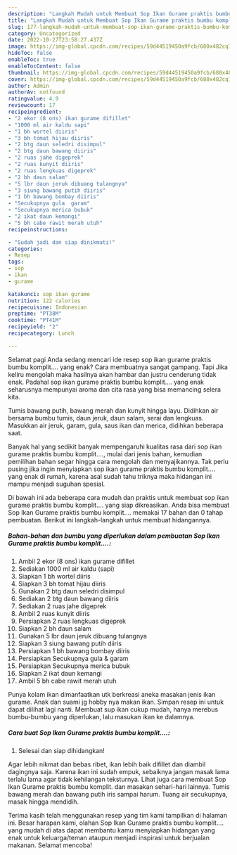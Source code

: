 ```yaml
---
description: "Langkah Mudah untuk Membuat Sop Ikan Gurame praktis bumbu komplit...., Lezat"
title: "Langkah Mudah untuk Membuat Sop Ikan Gurame praktis bumbu komplit...., Lezat"
slug: 177-langkah-mudah-untuk-membuat-sop-ikan-gurame-praktis-bumbu-komplit-lezat
category: Uncategorized
date: 2022-10-27T23:58:27.437Z
image: https://img-global.cpcdn.com/recipes/59d44519450a9fcb/680x482cq70/sop-ikan-gurame-praktis-bumbu-komplit-foto-resep-utama.jpg
hideToc: false
enableToc: true
enableTocContent: false
thumbnail: https://img-global.cpcdn.com/recipes/59d44519450a9fcb/680x482cq70/sop-ikan-gurame-praktis-bumbu-komplit-foto-resep-utama.jpg
cover: https://img-global.cpcdn.com/recipes/59d44519450a9fcb/680x482cq70/sop-ikan-gurame-praktis-bumbu-komplit-foto-resep-utama.jpg
author: Admin
authorAv: notfound
ratingvalue: 4.9
reviewcount: 17
recipeingredient:
- "2 ekor (8 ons) ikan gurame difillet"
- "1000 ml air kaldu sapi"
- "1 bh wortel diiris"
- "3 bh tomat hijau diiris"
- "2 btg daun seledri disimpul"
- "2 btg daun bawang diiris"
- "2 ruas jahe digeprek"
- "2 ruas kunyit diiris"
- "2 ruas lengkuas digeprek"
- "2 bh daun salam"
- "5 lbr daun jeruk dibuang tulangnya"
- "3 siung bawang putih diiris"
- "1 bh bawang bombay diiris"
- "Secukupnya gula  garam"
- "Secukupnya merica bubuk"
- "2 ikat daun kemangi"
- "5 bh cabe rawit merah utuh"
recipeinstructions:

- "Sudah jadi dan siap dinikmati!"
categories:
- Resep
tags:
- sop
- ikan
- gurame

katakunci: sop ikan gurame 
nutrition: 122 calories
recipecuisine: Indonesian
preptime: "PT38M"
cooktime: "PT41M"
recipeyield: "2"
recipecategory: Lunch

---
```



Selamat pagi Anda sedang mencari ide resep sop ikan gurame praktis bumbu komplit.... yang enak? Cara membuatnya sangat gampang. Tapi Jika keliru mengolah maka hasilnya akan hambar dan justru cenderung tidak enak. Padahal sop ikan gurame praktis bumbu komplit.... yang enak seharusnya mempunyai aroma dan cita rasa yang bisa memancing selera kita.


Tumis bawang putih, bawang merah dan kunyit hingga layu. Didihkan air bersama bumbu tumis, daun jeruk, daun salam, serai dan lengkuas. Masukkan air jeruk, garam, gula, saus ikan dan merica, didihkan beberapa saat.

Banyak hal yang sedikit banyak mempengaruhi kualitas rasa dari sop ikan gurame praktis bumbu komplit...., mulai dari jenis bahan, kemudian pemilihan bahan segar hingga cara mengolah dan menyajikannya. Tak perlu pusing jika ingin menyiapkan sop ikan gurame praktis bumbu komplit.... yang enak di rumah, karena asal sudah tahu triknya maka hidangan ini mampu menjadi suguhan spesial.


Di bawah ini ada beberapa cara mudah dan praktis untuk membuat sop ikan gurame praktis bumbu komplit.... yang siap dikreasikan. Anda bisa membuat Sop Ikan Gurame praktis bumbu komplit.... memakai 17 bahan dan 0 tahap pembuatan. Berikut ini langkah-langkah untuk membuat hidangannya.

<!--inarticleads1-->

##### Bahan-bahan dan bumbu yang diperlukan dalam pembuatan Sop Ikan Gurame praktis bumbu komplit....:

1. Ambil 2 ekor (8 ons) ikan gurame difillet
1. Sediakan 1000 ml air kaldu (sapi)
1. Siapkan 1 bh wortel diiris
1. Siapkan 3 bh tomat hijau diiris
1. Gunakan 2 btg daun seledri disimpul
1. Sediakan 2 btg daun bawang diiris
1. Sediakan 2 ruas jahe digeprek
1. Ambil 2 ruas kunyit diiris
1. Persiapkan 2 ruas lengkuas digeprek
1. Siapkan 2 bh daun salam
1. Gunakan 5 lbr daun jeruk dibuang tulangnya
1. Siapkan 3 siung bawang putih diiris
1. Persiapkan 1 bh bawang bombay diiris
1. Persiapkan Secukupnya gula &amp; garam
1. Persiapkan Secukupnya merica bubuk
1. Siapkan 2 ikat daun kemangi
1. Ambil 5 bh cabe rawit merah utuh


Punya kolam ikan dimanfaatkan utk berkreasi aneka masakan jenis ikan gurame. Anak dan suami jg hobby nya makan ikan. Simpan resep ini untuk dapat dilihat lagi nanti. Membuat sup ikan cukup mudah, hanya merebus bumbu-bumbu yang diperlukan, lalu masukan ikan ke dalamnya. 

<!--inarticleads2-->

##### Cara buat Sop Ikan Gurame praktis bumbu komplit....:


1. Selesai dan siap dihidangkan!

Agar lebih nikmat dan bebas ribet, ikan lebih baik difillet dan diambil dagingnya saja. Karena ikan ini sudah empuk, sebaiknya jangan masak lama terlalu lama agar tidak kehilangan teksturnya. Lihat juga cara membuat Sop Ikan Gurame praktis bumbu komplit. dan masakan sehari-hari lainnya. Tumis bawang merah dan bawang putih iris sampai harum. Tuang air secukupnya, masak hingga mendidih. 

Terima kasih telah menggunakan resep yang tim kami tampilkan di halaman ini. Besar harapan kami, olahan Sop Ikan Gurame praktis bumbu komplit.... yang mudah di atas dapat membantu kamu menyiapkan hidangan yang enak untuk keluarga/teman ataupun menjadi inspirasi untuk berjualan makanan. Selamat mencoba!
